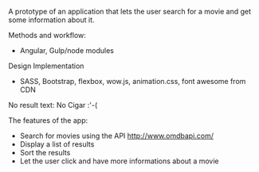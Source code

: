A prototype of an application that lets the user search for a movie and get some information about it. 

Methods and workflow:
- Angular, Gulp/node modules

Design Implementation
- SASS, Bootstrap, flexbox, wow.js, animation.css, font awesome from CDN

No result text:
<span class="no-results">
 No Cigar :'-(
</span>


The features of the app:
- Search for movies using the API http://www.omdbapi.com/
- Display a list of results
- Sort the results
- Let the user click and have more informations about a movie

